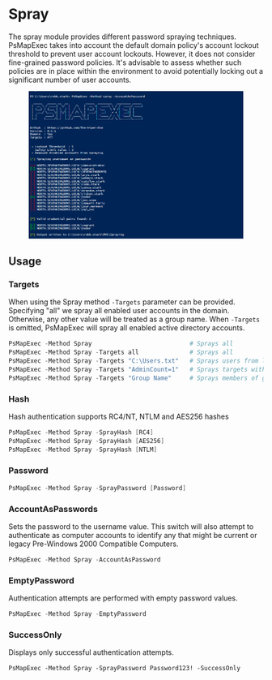 # Spray

The spray module provides different password spraying techniques. PsMapExec takes into account the default domain policy's account lockout threshold to prevent user account lockouts. However, it does not consider fine-grained password policies. It's advisable to assess whether such policies are in place within the environment to avoid potentially locking out a significant number of user accounts.

<figure><img src="../../.gitbook/assets/image (2118).png" alt=""><figcaption></figcaption></figure>

## Usage

### Targets

When using the Spray method `-Targets` parameter can be provided. Specifying "all" we spray all enabled user accounts in the domain. Otherwise, any other value will be treated as a group name. When `-Targets` is omitted, PsMapExec will spray all enabled active directory accounts.

```powershell
PsMapExec -Method Spray                           # Sprays all
PsMapExec -Method Spray -Targets all              # Sprays all
PsMapExec -Method Spray -Targets "C:\Users.txt"   # Sprays users from list (SamAccountNames)
PsMapExec -Method Spray -Targets "AdminCount=1"   # Sprays targets with AdminCount=1
PsMapExec -Method Spray -Targets "Group Name"     # Sprays members of group
```



### Hash

Hash authentication supports RC4/NT, NTLM and AES256 hashes

```powershell
PsMapExec -Method Spray -SprayHash [RC4]
PsMapExec -Method Spray -SprayHash [AES256]
PsMapExec -Method Spray -SprayHash [NTLM]
```

### Password

```powershell
PsMapExec -Method Spray -SprayPassword [Password]
```

### AccountAsPasswords

Sets the password to the username value. This switch will also attempt to authenticate as computer accounts to identify any that might be current or legacy Pre-Windows 2000 Compatible Computers.

```powershell
PsMapExec -Method Spray -AccountAsPassword
```

### EmptyPassword

Authentication attempts are performed with empty password values.

```powershell
PsMapExec -Method Spray -EmptyPassword
```

### SuccessOnly

Displays only successful authentication attempts.

```
PsMapExec -Method Spray -SprayPassword Password123! -SuccessOnly
```

##
